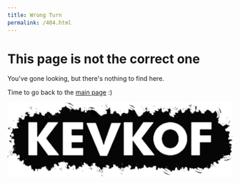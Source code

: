 ```yaml
---
title: Wrong Turn
permalink: /404.html
---
```

# This page is not the correct one

You've gone looking, but there's nothing to find here.

Time to go back to the [main page](README.md) :)

<a href="https://kevkof.com"><img src="Images/kevkof.png" alt="Kevkof logo"/></a>

